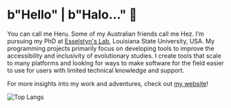 # b"Hello" | b"Halo..." 👋

You can call me Heru. Some of my Australian friends call me Hez. I’m pursuing my PhD at [Esselstyn's Lab](https://esselstyn.github.io/), Louisiana State University, USA. My programming projects primarily focus on developing tools to improve the accessibility and inclusivity of evolutionary studies. I create tools that scale to many platforms and looking for ways to make software for the field easier to use for users with limited technical knowledge and support.

For more insights into my work and adventures, check out [my website](https://hhandika.com/)!

![Top Langs](https://github-readme-stats.vercel.app/api/top-langs/?username=hhandika&hide=Batchfile,Ruby,CSS,html,Makefile,CMake&langs_count=10&theme=tokyonight&layout=compact)
